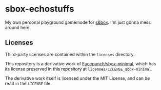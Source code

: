 # sbox-echostuffs

My own personal playground gamemode for [s&box](https://sbox.facepunch.com).
I'm just gonna mess around here.

## Licenses
Third-party licenses are contained within the `licenses` directory.

This repository is a derivative work of [Facepunch/sbox-minimal](https://github.com/Facepunch/sbox-minimal), which has its license preserved in this repository at `licenses/LICENSE_sbox-minimal`.

The derivative work itself is licensed under the MIT License, and can be read in the `LICENSE` file.